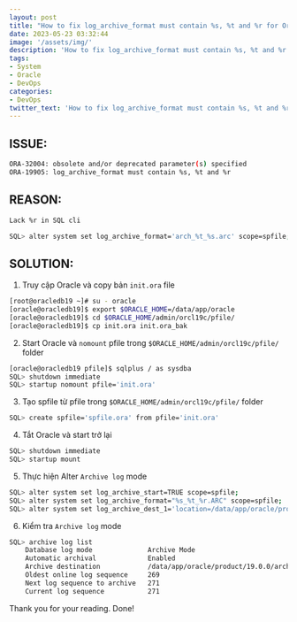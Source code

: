 ```yaml
---
layout: post
title: "How to fix log_archive_format must contain %s, %t and %r for Oracle Database"
date: 2023-05-23 03:32:44
image: '/assets/img/'
description: 'How to fix log_archive_format must contain %s, %t and %r for Oracle Database'
tags:
- System
- Oracle
- DevOps
categories:
- DevOps
twitter_text: 'How to fix log_archive_format must contain %s, %t and %r for Oracle Database'
---
```


ISSUE:
------
```bash
ORA-32004: obsolete and/or deprecated parameter(s) specified
ORA-19905: log_archive_format must contain %s, %t and %r

```

REASON:
-------
```bash
Lack %r in SQL cli

SQL> alter system set log_archive_format='arch_%t_%s.arc' scope=spfile;
```

SOLUTION:
---------
1. Truy cập Oracle và copy bản `init.ora` file
```bash
[root@oracledb19 ~]# su - oracle
[oracle@oracledb19]$ export $ORACLE_HOME=/data/app/oracle
[oracle@oracledb19]$ cd $ORACLE_HOME/admin/orcl19c/pfile/
[oracle@oracledb19]$ cp init.ora init.ora_bak
```

2. Start Oracle và `nomount` pfile trong `$ORACLE_HOME/admin/orcl19c/pfile/` folder
```bash
[oracle@oracledb19 pfile]$ sqlplus / as sysdba
SQL> shutdown immediate
SQL> startup nomount pfile='init.ora'
```

3. Tạo spfile từ pfile trong `$ORACLE_HOME/admin/orcl19c/pfile/` folder
```bash
SQL> create spfile='spfile.ora' from pfile='init.ora'
```

4. Tắt Oracle và start trở lại
```bash
SQL> shutdown immediate
SQL> startup mount
```

5. Thực hiện Alter `Archive log` mode
```bash
SQL> alter system set log_archive_start=TRUE scope=spfile;
SQL> alter system set log_archive_format="%s_%t_%r.ARC" scope=spfile;
SQL> alter system set log_archive_dest_1='location=/data/app/oracle/product/19.0.0/archivelog/oracle19c/' scope=spfile;
```

6. Kiểm tra `Archive log` mode
```bash
SQL> archive log list
    Database log mode              Archive Mode
    Automatic archival             Enabled
    Archive destination            /data/app/oracle/product/19.0.0/archivelog/oracle19c/
    Oldest online log sequence     269
    Next log sequence to archive   271
    Current log sequence           271
```

Thank you for your reading. Done!
